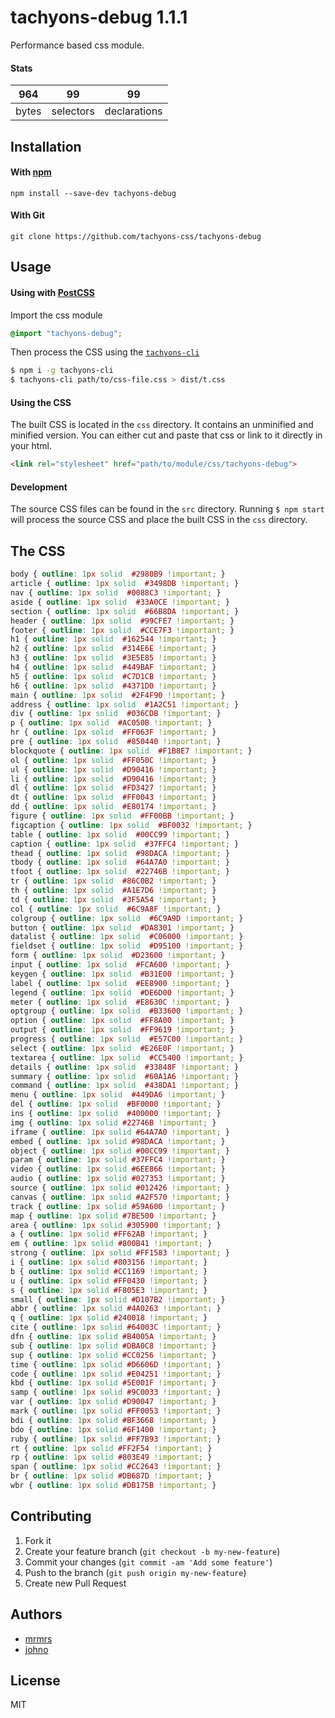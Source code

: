 # tachyons-debug 1.1.1

Performance based css module.

#### Stats

964 | 99 | 99
---|---|---
bytes | selectors | declarations

## Installation

#### With [npm](https://npmjs.com)

```
npm install --save-dev tachyons-debug
```

#### With Git

```
git clone https://github.com/tachyons-css/tachyons-debug
```

## Usage

#### Using with [PostCSS](https://github.com/postcss/postcss)

Import the css module

```css
@import "tachyons-debug";
```

Then process the CSS using the [`tachyons-cli`](https://github.com/tachyons-css/tachyons-cli)

```sh
$ npm i -g tachyons-cli
$ tachyons-cli path/to/css-file.css > dist/t.css
```

#### Using the CSS

The built CSS is located in the `css` directory. It contains an unminified and minified version.
You can either cut and paste that css or link to it directly in your html.

```html
<link rel="stylesheet" href="path/to/module/css/tachyons-debug">
```

#### Development

The source CSS files can be found in the `src` directory.
Running `$ npm start` will process the source CSS and place the built CSS in the `css` directory.

## The CSS

```css
body { outline: 1px solid  #2980B9 !important; }
article { outline: 1px solid  #3498DB !important; }
nav { outline: 1px solid  #0088C3 !important; }
aside { outline: 1px solid  #33A0CE !important; }
section { outline: 1px solid  #66B8DA !important; }
header { outline: 1px solid  #99CFE7 !important; }
footer { outline: 1px solid  #CCE7F3 !important; }
h1 { outline: 1px solid  #162544 !important; }
h2 { outline: 1px solid  #314E6E !important; }
h3 { outline: 1px solid  #3E5E85 !important; }
h4 { outline: 1px solid  #449BAF !important; }
h5 { outline: 1px solid  #C7D1CB !important; }
h6 { outline: 1px solid  #4371D0 !important; }
main { outline: 1px solid  #2F4F90 !important; }
address { outline: 1px solid  #1A2C51 !important; }
div { outline: 1px solid  #036CDB !important; }
p { outline: 1px solid  #AC050B !important; }
hr { outline: 1px solid  #FF063F !important; }
pre { outline: 1px solid  #850440 !important; }
blockquote { outline: 1px solid  #F1B8E7 !important; }
ol { outline: 1px solid  #FF050C !important; }
ul { outline: 1px solid  #D90416 !important; }
li { outline: 1px solid  #D90416 !important; }
dl { outline: 1px solid  #FD3427 !important; }
dt { outline: 1px solid  #FF0043 !important; }
dd { outline: 1px solid  #E80174 !important; }
figure { outline: 1px solid  #FF00BB !important; }
figcaption { outline: 1px solid  #BF0032 !important; }
table { outline: 1px solid  #00CC99 !important; }
caption { outline: 1px solid  #37FFC4 !important; }
thead { outline: 1px solid  #98DACA !important; }
tbody { outline: 1px solid  #64A7A0 !important; }
tfoot { outline: 1px solid  #22746B !important; }
tr { outline: 1px solid  #86C0B2 !important; }
th { outline: 1px solid  #A1E7D6 !important; }
td { outline: 1px solid  #3F5A54 !important; }
col { outline: 1px solid  #6C9A8F !important; }
colgroup { outline: 1px solid  #6C9A9D !important; }
button { outline: 1px solid  #DA8301 !important; }
datalist { outline: 1px solid  #C06000 !important; }
fieldset { outline: 1px solid  #D95100 !important; }
form { outline: 1px solid  #D23600 !important; }
input { outline: 1px solid  #FCA600 !important; }
keygen { outline: 1px solid  #B31E00 !important; }
label { outline: 1px solid  #EE8900 !important; }
legend { outline: 1px solid  #DE6D00 !important; }
meter { outline: 1px solid  #E8630C !important; }
optgroup { outline: 1px solid  #B33600 !important; }
option { outline: 1px solid  #FF8A00 !important; }
output { outline: 1px solid  #FF9619 !important; }
progress { outline: 1px solid  #E57C00 !important; }
select { outline: 1px solid  #E26E0F !important; }
textarea { outline: 1px solid  #CC5400 !important; }
details { outline: 1px solid  #33848F !important; }
summary { outline: 1px solid  #60A1A6 !important; }
command { outline: 1px solid  #438DA1 !important; }
menu { outline: 1px solid  #449DA6 !important; }
del { outline: 1px solid  #BF0000 !important; }
ins { outline: 1px solid  #400000 !important; }
img { outline: 1px solid #22746B !important; }
iframe { outline: 1px solid #64A7A0 !important; }
embed { outline: 1px solid #98DACA !important; }
object { outline: 1px solid #00CC99 !important; }
param { outline: 1px solid #37FFC4 !important; }
video { outline: 1px solid #6EE866 !important; }
audio { outline: 1px solid #027353 !important; }
source { outline: 1px solid #012426 !important; }
canvas { outline: 1px solid #A2F570 !important; }
track { outline: 1px solid #59A600 !important; }
map { outline: 1px solid #7BE500 !important; }
area { outline: 1px solid #305900 !important; }
a { outline: 1px solid #FF62AB !important; }
em { outline: 1px solid #800B41 !important; }
strong { outline: 1px solid #FF1583 !important; }
i { outline: 1px solid #803156 !important; }
b { outline: 1px solid #CC1169 !important; }
u { outline: 1px solid #FF0430 !important; }
s { outline: 1px solid #F805E3 !important; }
small { outline: 1px solid #D107B2 !important; }
abbr { outline: 1px solid #4A0263 !important; }
q { outline: 1px solid #240018 !important; }
cite { outline: 1px solid #64003C !important; }
dfn { outline: 1px solid #B4005A !important; }
sub { outline: 1px solid #DBA0C8 !important; }
sup { outline: 1px solid #CC0256 !important; }
time { outline: 1px solid #D6606D !important; }
code { outline: 1px solid #E04251 !important; }
kbd { outline: 1px solid #5E001F !important; }
samp { outline: 1px solid #9C0033 !important; }
var { outline: 1px solid #D90047 !important; }
mark { outline: 1px solid #FF0053 !important; }
bdi { outline: 1px solid #BF3668 !important; }
bdo { outline: 1px solid #6F1400 !important; }
ruby { outline: 1px solid #FF7B93 !important; }
rt { outline: 1px solid #FF2F54 !important; }
rp { outline: 1px solid #803E49 !important; }
span { outline: 1px solid #CC2643 !important; }
br { outline: 1px solid #DB687D !important; }
wbr { outline: 1px solid #DB175B !important; }
```

## Contributing

1. Fork it
2. Create your feature branch (`git checkout -b my-new-feature`)
3. Commit your changes (`git commit -am 'Add some feature'`)
4. Push to the branch (`git push origin my-new-feature`)
5. Create new Pull Request

## Authors

* [mrmrs](http://mrmrs.io)
* [johno](http://johnotander.com)

## License

MIT

